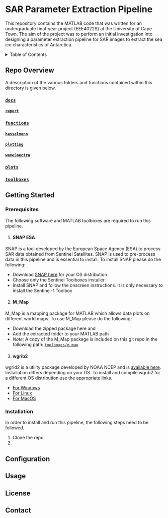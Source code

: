 # SAR Parameter Extraction Pipeline
This repository contains the MATLAB code that was written for an undergraduate final-year project (EEE4022S) at the University of Cape Town. The aim of the project was to perform an initial investigation into designing a parameter extraction pipeline for SAR images to extract the sea ice characteristics of Antarctica.

<details>
  <summary>Table of Contents</summary>
  <ol>
    <li>
      <a href="#repo-overview">Repo Overview</a>
      <ul>
        <li><a href="#docs">docs</a></li>
        <li><a href="#functions">functions</a></li>
        <li><a href="#plots">plots</a></li>
        <li><a href="#toolboxes">toolboxes</a></li>
      </ul>
    </li>
    <li>
      <a href="#getting-started">Getting Started</a>
      <ul>
        <li><a href="#prerequisites">Prerequisites</a></li>
        <li><a href="#installation">Installation</a></li>
      </ul>
    </li>
    <li><a href="#usage">Usage</a></li>
    <li><a href="#license">License</a></li>
    <li><a href="#contact">Contact</a></li>
  </ol>
</details>

## Repo Overview

A description of the various folders and functions contained within this directory is given below.
### [`docs`](./docs/)


#### [`report`](./docs/report/)


### [`functions`](./functions/)

#### [`hasselmann`](./functions/hasselmann)

#### [`plotting`](./functions/plotting)

#### [`waveSpectra`](./functions/waveSpectra)


### [`plots`](./plots/)

### [`toolboxes`](./toolboxes/)

## Getting Started

### Prerequisites
The following software and MATLAB toolboxes are required to run this pipeline.
1. #### SNAP ESA
SNAP is a tool developed by the European Space Agency (ESA) to process SAR data obtained from Sentinel Satellites. SNAP is used to pre-process data in this pipeline and is essential to install.
To install SNAP please do the following:
- Download [SNAP here](https://step.esa.int/main/download/snap-download/) for your OS distribution
- Choose only the Sentinel Toolboxes installer
- Install SNAP and follow the onscreen instructions. It is only necessary to install the Sentinel-1 Toolbox
2. #### M_Map
M_Map is a mapping package for MATLAB which allows data plots on different world maps.
To use M_Map please do the following:
- Download the zipped package here and
- Add the extracted folder to your MATLAB path
- _Note:_ A copy of the M_Map package is included on this git repo in the following path: [`toolboxes/m_map`](./toolboxes/m_map)
3. #### wgrib2
wgrid2 is a utility package developed by NOAA NCEP and is [available here](https://www.cpc.ncep.noaa.gov/products/wesley/wgrib2/).
Installation differs depending on your OS. To install and compile wgrib2 for a different OS distribution use the appropriate links.
- [For Windows](https://ftp.cpc.ncep.noaa.gov/wd51we/wgrib2/Windows10/Installation)
- [For Linux](https://www.cpc.ncep.noaa.gov/products/wesley/wgrib2/compile_questions.html)
- [For MacOS](https://www.cpc.ncep.noaa.gov/products/wesley/wgrib2/compile_questions.html)

### Installation
In order to install and run this pipeline, the following steps need to be followed.
1. Clone the repo
2.

## Configuration


## Usage


## License

## Contact

